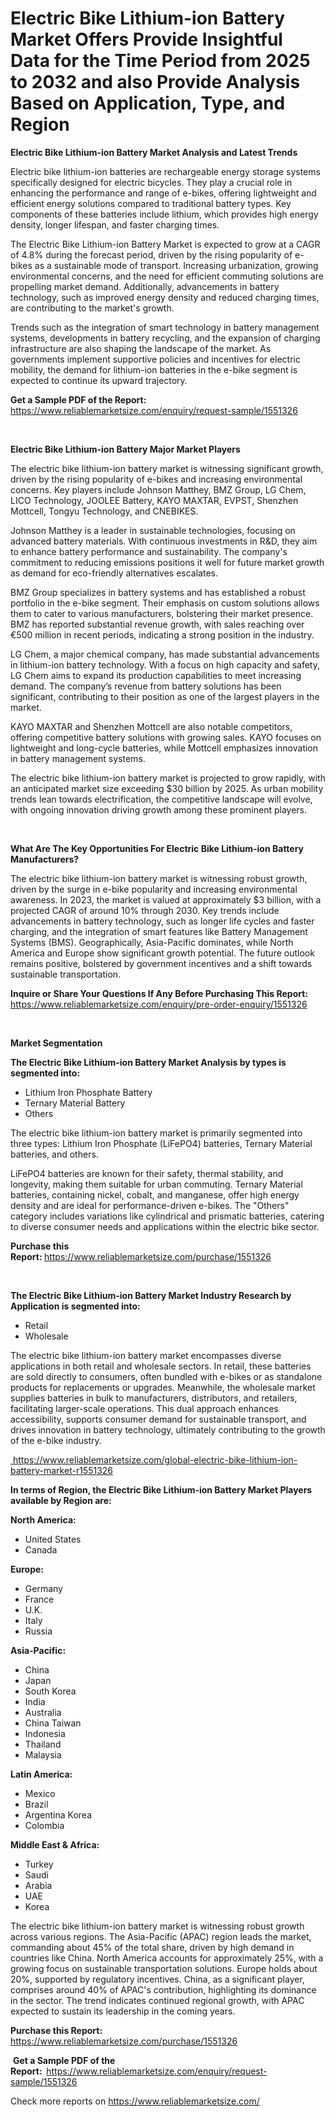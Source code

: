<p><h1>Electric Bike Lithium-ion Battery Market Offers Provide Insightful Data for the Time Period from 2025 to 2032 and also Provide Analysis Based on Application, Type, and Region</h1></p><p><strong>Electric Bike Lithium-ion Battery Market Analysis and Latest Trends</strong></p>
<p><p>Electric bike lithium-ion batteries are rechargeable energy storage systems specifically designed for electric bicycles. They play a crucial role in enhancing the performance and range of e-bikes, offering lightweight and efficient energy solutions compared to traditional battery types. Key components of these batteries include lithium, which provides high energy density, longer lifespan, and faster charging times. </p><p>The Electric Bike Lithium-ion Battery Market is expected to grow at a CAGR of 4.8% during the forecast period, driven by the rising popularity of e-bikes as a sustainable mode of transport. Increasing urbanization, growing environmental concerns, and the need for efficient commuting solutions are propelling market demand. Additionally, advancements in battery technology, such as improved energy density and reduced charging times, are contributing to the market's growth. </p><p>Trends such as the integration of smart technology in battery management systems, developments in battery recycling, and the expansion of charging infrastructure are also shaping the landscape of the market. As governments implement supportive policies and incentives for electric mobility, the demand for lithium-ion batteries in the e-bike segment is expected to continue its upward trajectory.</p></p>
<p><strong>Get a Sample PDF of the Report:&nbsp;</strong> <a href="https://www.reliablemarketsize.com/enquiry/request-sample/1551326?utm_campaign=3367&utm_medium=2&utm_source=Github&utm_content=ia&utm_term=07042025&utm_id=electric-bike-lithium-ion-battery">https://www.reliablemarketsize.com/enquiry/request-sample/1551326</a></p>
<p>&nbsp;</p>
<p><strong>Electric Bike Lithium-ion Battery Major Market Players</strong></p>
<p><p>The electric bike lithium-ion battery market is witnessing significant growth, driven by the rising popularity of e-bikes and increasing environmental concerns. Key players include Johnson Matthey, BMZ Group, LG Chem, LICO Technology, JOOLEE Battery, KAYO MAXTAR, EVPST, Shenzhen Mottcell, Tongyu Technology, and CNEBIKES.</p><p>Johnson Matthey is a leader in sustainable technologies, focusing on advanced battery materials. With continuous investments in R&D, they aim to enhance battery performance and sustainability. The company's commitment to reducing emissions positions it well for future market growth as demand for eco-friendly alternatives escalates.</p><p>BMZ Group specializes in battery systems and has established a robust portfolio in the e-bike segment. Their emphasis on custom solutions allows them to cater to various manufacturers, bolstering their market presence. BMZ has reported substantial revenue growth, with sales reaching over €500 million in recent periods, indicating a strong position in the industry.</p><p>LG Chem, a major chemical company, has made substantial advancements in lithium-ion battery technology. With a focus on high capacity and safety, LG Chem aims to expand its production capabilities to meet increasing demand. The company’s revenue from battery solutions has been significant, contributing to their position as one of the largest players in the market.</p><p>KAYO MAXTAR and Shenzhen Mottcell are also notable competitors, offering competitive battery solutions with growing sales. KAYO focuses on lightweight and long-cycle batteries, while Mottcell emphasizes innovation in battery management systems.</p><p>The electric bike lithium-ion battery market is projected to grow rapidly, with an anticipated market size exceeding $30 billion by 2025. As urban mobility trends lean towards electrification, the competitive landscape will evolve, with ongoing innovation driving growth among these prominent players.</p></p>
<p>&nbsp;</p>
<p><strong>What Are The Key Opportunities For Electric Bike Lithium-ion Battery Manufacturers?</strong></p>
<p><p>The electric bike lithium-ion battery market is witnessing robust growth, driven by the surge in e-bike popularity and increasing environmental awareness. In 2023, the market is valued at approximately $3 billion, with a projected CAGR of around 10% through 2030. Key trends include advancements in battery technology, such as longer life cycles and faster charging, and the integration of smart features like Battery Management Systems (BMS). Geographically, Asia-Pacific dominates, while North America and Europe show significant growth potential. The future outlook remains positive, bolstered by government incentives and a shift towards sustainable transportation.</p></p>
<p><strong>Inquire or Share Your Questions If Any Before Purchasing This Report:</strong> <a href="https://www.reliablemarketsize.com/enquiry/pre-order-enquiry/1551326?utm_campaign=3367&utm_medium=2&utm_source=Github&utm_content=ia&utm_term=07042025&utm_id=electric-bike-lithium-ion-battery">https://www.reliablemarketsize.com/enquiry/pre-order-enquiry/1551326</a></p>
<p>&nbsp;</p>
<p><strong>Market Segmentation</strong></p>
<p><strong>The Electric Bike Lithium-ion Battery Market Analysis by types is segmented into:</strong></p>
<p><ul><li>Lithium Iron Phosphate Battery</li><li>Ternary Material Battery</li><li>Others</li></ul></p>
<p><p>The electric bike lithium-ion battery market is primarily segmented into three types: Lithium Iron Phosphate (LiFePO4) batteries, Ternary Material batteries, and others. </p><p>LiFePO4 batteries are known for their safety, thermal stability, and longevity, making them suitable for urban commuting. Ternary Material batteries, containing nickel, cobalt, and manganese, offer high energy density and are ideal for performance-driven e-bikes. The "Others" category includes variations like cylindrical and prismatic batteries, catering to diverse consumer needs and applications within the electric bike sector.</p></p>
<p><strong>Purchase this Report:&nbsp;</strong><a href="https://www.reliablemarketsize.com/purchase/1551326?utm_campaign=3367&utm_medium=2&utm_source=Github&utm_content=ia&utm_term=07042025&utm_id=electric-bike-lithium-ion-battery">https://www.reliablemarketsize.com/purchase/1551326</a></p>
<p>&nbsp;</p>
<p><strong>The Electric Bike Lithium-ion Battery Market Industry Research by Application is segmented into:</strong></p>
<p><ul><li>Retail</li><li>Wholesale</li></ul></p>
<p><p>The electric bike lithium-ion battery market encompasses diverse applications in both retail and wholesale sectors. In retail, these batteries are sold directly to consumers, often bundled with e-bikes or as standalone products for replacements or upgrades. Meanwhile, the wholesale market supplies batteries in bulk to manufacturers, distributors, and retailers, facilitating larger-scale operations. This dual approach enhances accessibility, supports consumer demand for sustainable transport, and drives innovation in battery technology, ultimately contributing to the growth of the e-bike industry.</p></p>
<p><a href="https://www.reliablemarketsize.com/global-electric-bike-lithium-ion-battery-market-r1551326?utm_campaign=3367&utm_medium=2&utm_source=Github&utm_content=ia&utm_term=07042025&utm_id=electric-bike-lithium-ion-battery">&nbsp;https://www.reliablemarketsize.com/global-electric-bike-lithium-ion-battery-market-r1551326</a></p>
<p><strong>In terms of Region, the Electric Bike Lithium-ion Battery Market Players available by Region are:</strong></p>
<p>
    <p> <strong> North America: </strong>
        <ul>
            <li>United States</li>
            <li>Canada</li>
        </ul>
        </p> 
    <p> <strong> Europe: </strong>
        <ul>
            <li>Germany</li>
            <li>France</li>
            <li>U.K.</li>
            <li>Italy</li>
            <li>Russia</li>
        </ul>
        </p> 
    <p> <strong> Asia-Pacific: </strong>
        <ul>
            <li>China</li>
            <li>Japan</li>
            <li>South Korea</li>
            <li>India</li>
            <li>Australia</li>
            <li>China Taiwan</li>
            <li>Indonesia</li>
            <li>Thailand</li>
            <li>Malaysia</li>
        </ul>
        </p> 
    <p> <strong> Latin America: </strong>
        <ul>
            <li>Mexico</li>
            <li>Brazil</li>
            <li>Argentina Korea</li>
            <li>Colombia</li>
        </ul>
        </p> 
    <p> <strong> Middle East & Africa: </strong>
        <ul>
            <li>Turkey</li>
            <li>Saudi</li>
            <li>Arabia</li>
            <li>UAE</li>
            <li>Korea</li>
        </ul>
    </p>
    </p>
<p><p>The electric bike lithium-ion battery market is witnessing robust growth across various regions. The Asia-Pacific (APAC) region leads the market, commanding about 45% of the total share, driven by high demand in countries like China. North America accounts for approximately 25%, with a growing focus on sustainable transportation solutions. Europe holds about 20%, supported by regulatory incentives. China, as a significant player, comprises around 40% of APAC's contribution, highlighting its dominance in the sector. The trend indicates continued regional growth, with APAC expected to sustain its leadership in the coming years.</p></p>
<p><strong>Purchase this Report: </strong><a href="https://www.reliablemarketsize.com/purchase/1551326?utm_campaign=3367&utm_medium=2&utm_source=Github&utm_content=ia&utm_term=07042025&utm_id=electric-bike-lithium-ion-battery">https://www.reliablemarketsize.com/purchase/1551326</a></p>
<p>&nbsp;<strong>Get a Sample PDF of the Report:&nbsp;&nbsp;</strong><a href="https://www.reliablemarketsize.com/enquiry/request-sample/1551326?utm_campaign=3367&utm_medium=2&utm_source=Github&utm_content=ia&utm_term=07042025&utm_id=electric-bike-lithium-ion-battery">https://www.reliablemarketsize.com/enquiry/request-sample/1551326</a></p>
<p><strong></strong></p>
<p>Check more reports on <a href="https://www.reliablemarketsize.com/?utm_campaign=3367&utm_medium=2&utm_source=Github&utm_content=ia&utm_term=07042025&utm_id=electric-bike-lithium-ion-battery">https://www.reliablemarketsize.com/</a></p>
